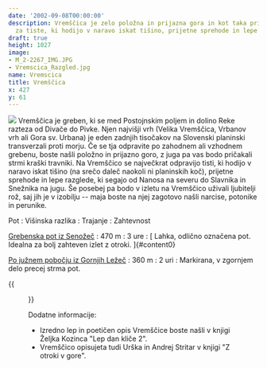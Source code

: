 ```yaml
---
date: '2002-09-08T00:00:00'
description: Vremščica je zelo položna in prijazna gora in kot taka primerna predvsem
  za tiste, ki hodijo v naravo iskat tišino, prijetne sprehode in lepe razglede.
draft: true
height: 1027
image:
- M_2-2267_IMG.JPG
- Vremscica_Razgled.jpg
name: Vremscica
title: Vremščica
x: 427
y: 61
---
```

![](/images/hikes/Vremscica/M_2-2267_IMG.JPG) Vremščica je greben, ki se med Postojnskim poljem in dolino Reke razteza od Divače do Pivke. Njen najvišji vrh (Velika Vremščica, Vrbanov vrh ali Gora sv. Urbana) je eden zadnjih tisočakov na Slovenski planinski transverzali proti morju. Če se tja odpravite po zahodnem ali vzhodnem grebenu, boste našli položno in prijazno goro, z juga pa vas bodo pričakali strmi kraški travniki. Na Vremščico se največkrat odpravijo tisti, ki hodijo v naravo iskat tišino (na srečo daleč naokoli ni planinskih koč), prijetne sprehode in lepe razglede, ki segajo od Nanosa na severu do Slavnika in Snežnika na jugu. Še posebej pa bodo v izletu na Vremščico uživali ljubitelji rož, saj jih je v izobilju -- maja boste na njej zagotovo našli narcise, potonike in perunike.

Pot
:   Višinska razlika
:   Trajanje
:   Zahtevnost

[Grebenska pot iz Senožeč](index.asp?sect=1&pfx=SN)
:   470 m
:   3 ure
:   [ Lahka, odlično označena pot. Idealna za bolj zahteven izlet z otroki. ]{#content0}

[Po južnem pobočju iz Gornjih Ležeč](index.asp?sect=1&pfx=GL)
:   360 m
:   2 uri
:   Markirana, v zgornjem delo precej strma pot.

{{<figure src="/images/hikes/Vremscica/Vremscica_Razgled.jpg" caption="Razgled z vrha Vremščice">}}

Dodatne informacije:

-   Izredno lep in poetičen opis Vremščice boste našli v knjigi Željka Kozinca \"Lep dan kliče 2\".
-   Vremščico opisujeta tudi Urška in Andrej Stritar v knjigi \"Z otroki v gore\".
